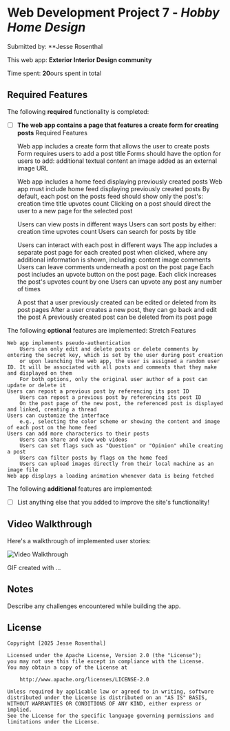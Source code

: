 # Web Development Project 7 - *Hobby Home Design*

Submitted by: **Jesse Rosenthal

This web app: **Exterior Interior Design community**

Time spent: **20**ours spent in total

## Required Features

The following **required** functionality is completed:


- [ ] **The web app contains a page that features a create form for creating posts**
 Required Features

    Web app includes a create form that allows the user to create posts
        Form requires users to add a post title
        Forms should have the option for users to add:
            additional textual content
            an image added as an external image URL

    Web app includes a home feed displaying previously created posts
        Web app must include home feed displaying previously created posts
        By default, each post on the posts feed should show only the post's:
            creation time
            title
            upvotes count
        Clicking on a post should direct the user to a new page for the selected post

    Users can view posts in different ways
        Users can sort posts by either:
            creation time
            upvotes count
        Users can search for posts by title

    Users can interact with each post in different ways
        The app includes a separate post page for each created post when clicked, where any additional information is shown, including:
            content
            image
            comments
        Users can leave comments underneath a post on the post page
        Each post includes an upvote button on the post page.
            Each click increases the post's upvotes count by one
            Users can upvote any post any number of times

    A post that a user previously created can be edited or deleted from its post pages
        After a user creates a new post, they can go back and edit the post
        A previously created post can be deleted from its post page

The following **optional** features are implemented:
Stretch Features

    Web app implements pseudo-authentication
        Users can only edit and delete posts or delete comments by entering the secret key, which is set by the user during post creation
        or upon launching the web app, the user is assigned a random user ID. It will be associated with all posts and comments that they make and displayed on them
        For both options, only the original user author of a post can update or delete it
    Users can repost a previous post by referencing its post ID
        Users can repost a previous post by referencing its post ID
        On the post page of the new post, the referenced post is displayed and linked, creating a thread
    Users can customize the interface
        e.g., selecting the color scheme or showing the content and image of each post on the home feed
    Users can add more characterics to their posts
        Users can share and view web videos
        Users can set flags such as "Question" or "Opinion" while creating a post
        Users can filter posts by flags on the home feed
        Users can upload images directly from their local machine as an image file
    Web app displays a loading animation whenever data is being fetched



The following **additional** features are implemented:

* [ ] List anything else that you added to improve the site's functionality!

## Video Walkthrough

Here's a walkthrough of implemented user stories:

<img src='http://i.imgur.com/link/to/your/gif/file.gif' title='Video Walkthrough' width='' alt='Video Walkthrough' />

<!-- Replace this with whatever GIF tool you used! -->
GIF created with ...  
<!-- Recommended tools:
[Kap](https://getkap.co/) for macOS
[ScreenToGif](https://www.screentogif.com/) for Windows
[peek](https://github.com/phw/peek) for Linux. -->

## Notes

Describe any challenges encountered while building the app.

## License

    Copyright [2025 Jesse Rosenthal]

    Licensed under the Apache License, Version 2.0 (the "License");
    you may not use this file except in compliance with the License.
    You may obtain a copy of the License at

        http://www.apache.org/licenses/LICENSE-2.0

    Unless required by applicable law or agreed to in writing, software
    distributed under the License is distributed on an "AS IS" BASIS,
    WITHOUT WARRANTIES OR CONDITIONS OF ANY KIND, either express or implied.
    See the License for the specific language governing permissions and
    limitations under the License.
